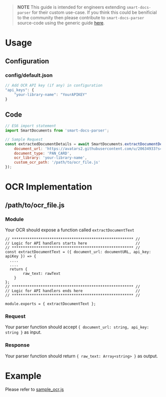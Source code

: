 > **NOTE** This guide is intended for engineers extending `smart-docs-parser` for their custom use-case. If you think this could be benificial to the community then please contribute to `smart-docs-parser` source-code using the generic guide [here](https://github.com/SourabhJaz/smart-docs-parser/blob/master/docs/document_parser.md).
# Usage
## Configuration
### config/default.json
```Javascript
// Add OCR API key (if any) in configuration
"api_keys": {
    "your-library-name": "YourAPIKEY"
}
```
## Code
```Javascript
// ES6 import statement
import SmartDocuments from 'smart-docs-parser';

// Sample Request
const extractedDocumentDetails = await SmartDocuments.extractDocumentDetailsFromImage({
    document_url: 'https://avatars2.githubusercontent.com/u/20634933?s=40&v=4',
    document_type: 'PAN_CARD',
    ocr_library: 'your-library-name',
    custom_ocr_path: '/path/to/ocr_file.js'
});
```
# OCR Implementation
## /path/to/ocr_file.js
### Module
Your OCR should expose a function called `extractDocumentText`
``` 
// ******************************************************* //
// Logic for API handlers starts here                      //
// ******************************************************* //
const extractDocumentText = ({ document_url: documentURL, api_key: apiKey }) => {
  ....
  ....
  return {
    	raw_text: rawText
    }
};
// ******************************************************* //
// Logic for API handlers ends here                        //
// ******************************************************* //

module.exports = { extractDocumentText };
```
### Request
Your parser function should accept `{ document_url: string, api_key: string }` as input.

### Response
Your parser function should return `{ raw_text: Array<string> }` as output.

# Example
Please refer to [sample_ocr.js](https://github.com/SourabhJaz/smart-docs-parser/blob/master/docs/sample_ocr.js)
